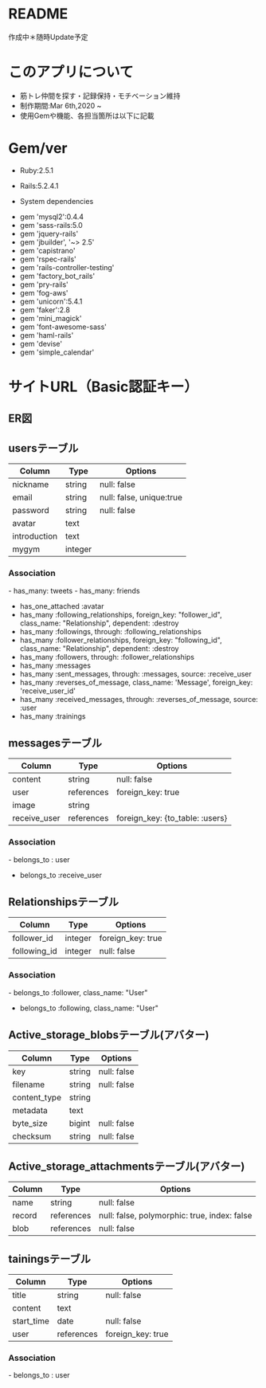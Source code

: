 # README
作成中＊随時Update予定

# このアプリについて
 - 筋トレ仲間を探す・記録保持・モチベーション維持
 - 制作期間:Mar 6th,2020 ~
 - 使用Gemや機能、各担当箇所は以下に記載

# Gem/ver
* Ruby:2.5.1

* Rails:5.2.4.1

* System dependencies
 - gem 'mysql2':0.4.4
 - gem 'sass-rails:5.0
 - gem 'jquery-rails'
 - gem 'jbuilder', '~> 2.5'
 - gem 'capistrano'
 - gem 'rspec-rails'
 - gem 'rails-controller-testing'
 - gem 'factory_bot_rails'
 - gem 'pry-rails'
 - gem 'fog-aws'
 - gem 'unicorn':5.4.1
 - gem 'faker':2.8
 - gem 'mini_magick'
 - gem 'font-awesome-sass'
 - gem 'haml-rails'
 - gem 'devise'
 - gem 'simple_calendar'

# サイトURL（Basic認証キー）


## ER図


## usersテーブル
|Column|Type|Options|
|------|----|-------|
|nickname|string|null: false|
|email|string|null: false, unique:true|
|password|string|null: false|
|avatar|text||
|introduction|text||
|mygym|integer||

### Association
- has_many: tweets
- has_many: friends
- has_one_attached :avatar
- has_many :following_relationships, foreign_key: "follower_id", class_name: "Relationship", dependent: :destroy
- has_many :followings, through: :following_relationships
- has_many :follower_relationships, foreign_key: "following_id", class_name: "Relationship", dependent: :destroy
- has_many :followers, through: :follower_relationships
- has_many :messages
- has_many :sent_messages, through: :messages, source: :receive_user
- has_many :reverses_of_message, class_name: 'Message', foreign_key: 'receive_user_id'
- has_many :received_messages, through: :reverses_of_message, source: :user
- has_many :trainings

## messagesテーブル
|Column|Type|Options|
|------|----|-------|
|content|string|null: false|
|user|references|foreign_key: true|
|image|string||
|receive_user|references|foreign_key: {to_table: :users}|

### Association
- belongs_to : user
- belongs_to :receive_user

## Relationshipsテーブル
|Column|Type|Options|
|------|----|-------|
|follower_id|integer|foreign_key: true|
|following_id|integer|null: false|

### Association
- belongs_to :follower, class_name: "User"
- belongs_to :following, class_name: "User"

## Active_storage_blobsテーブル(アバター)
|Column|Type|Options|
|------|----|-------|
|key|string|null: false|
|filename|string|null: false|
|content_type|string||
|metadata|text||
|byte_size|bigint|null: false|
|checksum|string|null: false|

## Active_storage_attachmentsテーブル(アバター)
|Column|Type|Options|
|------|----|-------|
|name|string|null: false|
|record|references| null: false, polymorphic: true, index: false|
|blob|references|null: false|


## tainingsテーブル
|Column|Type|Options|
|------|----|-------|
|title|string|null: false|
|content|text||
|start_time|date|null: false|
|user|references|foreign_key: true|

### Association
- belongs_to : user